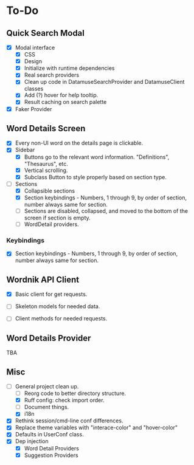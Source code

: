 # To-Do

## Quick Search Modal
- [x] Modal interface
  - [x] CSS
  - [x] Design
  - [x] Initialize with runtime dependencies
  - [x] Real search providers
  - [x] Clean up code in DatamuseSearchProvider and DatamuseClient classes
  - [x] Add (?) hover for help tooltip.
  - [x] Result caching on search palette
- [x] Faker Provider

## Word Details Screen
- [x] Every non-UI word on the details page is clickable.
- [x] Sidebar
  - [x] Buttons go to the relevant word information. "Definitions",
        "Thesaurus", etc.
  - [x] Vertical scrolling.
  - [x] Subclass Button to style properly based on section type.
- [ ] Sections
  - [x] Collapsible sections
  - [x] Section keybindings - Numbers, 1 through 9, by order of section, number
        always same for section.
  - [ ] Sections are disabled, collapsed, and moved to the bottom of the
        screen if section is empty.
  - [ ] WordDetail providers.

### Keybindings
- [x] Section keybindings - Numbers, 1 through 9, by order of section,
      number always same for section.


## Wordnik API Client
- [x] Basic client for get requests.
- [ ] Skeleton models for needed data.
- [ ] Client methods for needed requests.


## Word Details Provider
TBA


## Misc
- [ ] General project clean up.
  - [ ] Reorg code to better directory structure.
  - [x] Ruff config: check import order.
  - [ ] Document things.
  - [x] i18n
- [x] Rethink session/cmd-line conf differences.
- [x] Replace theme variables with "interace-color" and "hover-color"
- [x] Defaults in UserConf class.
- [x] Dep injection
  - [x] Word Detail Providers
  - [x] Suggestion Providers
